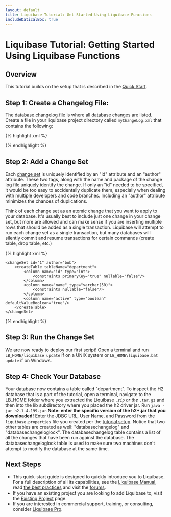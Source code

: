 ```yaml
---
layout: default
title: Liquibase Tutorial: Get Started Using Liquibase Functions
includeDaticalBox: true
---
```

# Liquibase Tutorial: Getting Started Using Liquibase Functions #

## Overview ##
This tutorial builds on the setup that is described in the [Quick Start](../quickstart.html).

## Step 1: Create a Changelog File: ##

The [database changelog file](http://www.liquibase.org/quickstart/documentation/databasechangelog.html) is where all database changes are listed. Create a file in your liquibase project directory called <code class="explicit">myChangeLog.xml</code> that contains the following:

{% highlight xml %}
<?xml version="1.0" encoding="UTF-8"?>

<databaseChangeLog
  xmlns="http://www.liquibase.org/xml/ns/dbchangelog"
  xmlns:xsi="http://www.w3.org/2001/XMLSchema-instance"
  xsi:schemaLocation="http://www.liquibase.org/xml/ns/dbchangelog
         http://www.liquibase.org/xml/ns/dbchangelog/dbchangelog-3.1.xsd">

</databaseChangeLog>
{% endhighlight %}

## Step 2: Add a Change Set ##

Each [change set](http://www.liquibase.org/documentation/index.html) is uniquely identified by an "id" attribute and an "author" attribute. These two tags, along with the name and package of the change log file uniquely identify the change. If only an "id" needed to be specified, it would be too easy to accidentally duplicate them, especially when dealing with multiple developers and code branches. Including an "author" attribute minimizes the chances of duplications.

Think of each change set as an atomic change that you want to apply to your database. It's usually best to include just one change in your change set, but more are allowed and can make sense if you are inserting multiple rows that should be added as a single transaction. Liquibase will attempt to run each change set as a single transaction, but many databases will silently commit and resume transactions for certain commands (create table, drop table, etc.)

{% highlight xml %}
<?xml version="1.0" encoding="UTF-8"?>

<databaseChangeLog
  xmlns="http://www.liquibase.org/xml/ns/dbchangelog"
  xmlns:xsi="http://www.w3.org/2001/XMLSchema-instance"
  xsi:schemaLocation="http://www.liquibase.org/xml/ns/dbchangelog
         http://www.liquibase.org/xml/ns/dbchangelog/dbchangelog-3.1.xsd">

    <changeSet id="1" author="bob">
        <createTable tableName="department">
            <column name="id" type="int">
                <constraints primaryKey="true" nullable="false"/>
            </column>
            <column name="name" type="varchar(50)">
                <constraints nullable="false"/>
            </column>
            <column name="active" type="boolean" defaultValueBoolean="true"/>
        </createTable>
    </changeSet>

</databaseChangeLog>
{% endhighlight %}

## Step 3: Run the Change Set ##

We are now ready to deploy our first script! Open a terminal and run <code class="explicit">LB_HOME/liquibase update</code> if on a UNIX system or <code class="explicit">LB_HOME\liquibase.bat update</code> if on Windows.

## Step 4: Check Your Database ##

Your database now contains a table called "department". To inspect the H2 database that is a part of the tutorial, open a terminal, navigate to the LB_HOME folder where you extracted the Liquibase <code class="explicit">*.zip</code> or the <code class="explicit">*.tar.gz</code> and then into the lib subdirectory where you placed the h2 driver jar. Run <code class="explicit">java -jar h2-1.4.199.jar</code>.<strong>Note: enter the specific version of the h2*.jar that you downloaded!</strong> Enter the JDBC URL, User Name, and Password from the <code class="explicit">liquibase.properties</code> file you created per the [tutorial setup](../quickstart.html). Notice that two other tables are created as well: "databasechangelog" and "databasechangeloglock". The databasechangelog table contains a list of all the changes that have been run against the database. The databasechangeloglock table is used to make sure two machines don't attempt to modify the database at the same time.

## Next Steps ##

* This quick-start guide is designed to quickly introduce you to Liquibase. For a full description of all its capabilities, see the [Liquibase Manual](http://www.liquibase.org/documentation/index.html), read [the best practices](https://www.liquibase.org/bestpractices.html) and visit the [forums](http://www.liquibase.org/community/index.html). 
* If you have an existing project you are looking to add Liquibase to, visit the [Existing Project](https://www.liquibase.org/documentation/existing_project.html) page.
* If you are interested in commercial support, training, or consulting, consider <a href="https://support.liquibase.org" target="_blank" onClick="trackOutboundLink(this, 'Datical', 'Liquibase RFI'); return false">Liquibase Pro</a>.
